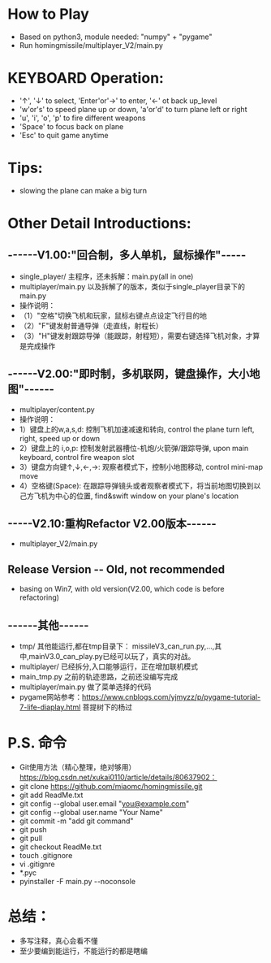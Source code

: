 # How to Play
- Based on python3, module needed: "numpy" + "pygame"
- Run homingmissile/multiplayer_V2/main.py
# KEYBOARD Operation:  
-  '↑', '↓' to select, 'Enter'or'→' to enter, '←' ot back up_level
-  'w'or's' to speed plane up or down, 'a'or'd' to turn plane left or right  
-  'u', 'i', 'o', 'p' to fire different weapons  
-  'Space' to focus back on plane    
-  'Esc' to quit game anytime
# Tips:
- slowing the plane can make a big turn
# Other Detail Introductions:
## ------V1.00:"回合制，多人单机，鼠标操作"-----
- single_player/ 主程序，还未拆解：main.py(all in one)
- multiplayer/main.py 以及拆解了的版本，类似于single_player目录下的main.py
- 操作说明：
- （1）"空格"切换飞机和玩家，鼠标右键点点设定飞行目的地
- （2）"F"键发射普通导弹（走直线，射程长）
- （3）"H"键发射跟踪导弹（能跟踪，射程短），需要右键选择飞机对象，才算是完成操作
## ------V2.00:"即时制，多机联网，键盘操作，大小地图"------
- multiplayer/content.py
- 操作说明：
- 1）键盘上的w,a,s,d: 控制飞机加速减速和转向, control the plane turn left, right, speed up or down
- 2）键盘上的 i,o,p: 控制发射武器槽位-机炮/火箭弹/跟踪导弹, upon main keyboard, control fire weapon slot
- 3）键盘方向键↑,↓,←,→: 观察者模式下，控制小地图移动, control mini-map move
- 4）空格键(Space): 在跟踪导弹镜头或者观察者模式下，将当前地图切换到以己方飞机为中心的位置, find&swift window on your plane's location
## -----V2.10:重构Refactor V2.00版本------
- multiplayer_V2/main.py
## Release Version -- Old, not recommended
- basing on Win7, with old version(V2.00, which code is before refactoring)
## ------其他------
- tmp/ 其他能运行,都在tmp目录下： missileV3_can_run.py,...,其中,mainV3.0_can_play.py已经可以玩了，真实的对战。
- multiplayer/ 已经拆分,入口能够运行，正在增加联机模式
- main_tmp.py  之前的轨迹思路，之前还没编写完成
- multiplayer/main.py 做了菜单选择的代码
- pygame网站参考：https://www.cnblogs.com/yjmyzz/p/pygame-tutorial-7-life-diaplay.html 菩提树下的杨过 
# P.S. 命令
- Git使用方法（精心整理，绝对够用）https://blog.csdn.net/xukai0110/article/details/80637902：
- git clone https://github.com/miaomc/homingmissile.git
- git add ReadMe.txt
- git config --global user.email "you@example.com"
- git config --global user.name "Your Name"
- git commit -m "add git command"
- git push
- git pull
- git checkout ReadMe.txt
- touch .gitignore
- vi .gitignre
- *.pyc
- pyinstaller -F main.py --noconsole
# 总结：
- 多写注释，真心会看不懂
- 至少要编到能运行，不能运行的都是瞎编
